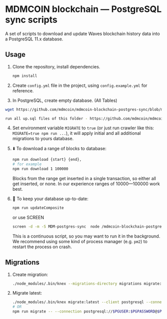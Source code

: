 # MDMCOIN blockchain — PostgreSQL sync scripts

A set of scripts to download and update Waves blockchain history data into a PostgreSQL 11.x database.

## Usage

1. Clone the repository, install dependencies.
   ```bash
   npm install
   ```
2. Create `config.yml` file in the project, using `config.example.yml` for reference.

3. In PostgreSQL, create empty database. (All Tables)
```bash
wget https://github.com/mdmcoin/mdmcoin-blockchain-postgres-sync/blob/master/migrations/sql/20190917130306_initial_schema/up.sql
```
```bash
run all up.sql files of this folder - https://github.com/mdmcoin/mdmcoin-blockchain-postgres-sync/tree/master/migrations/sql
```



4. Set environment variable `MIGRATE` to `true` (or just run crawler like this: `MIGRATE=true npm run ...`), it will apply initial and all additional migrations to yours database.

5. ⬇️ To download a range of blocks to database:

   ```bash
   npm run download {start} {end},
   # for example
   npm run download 1 100000
   ```

   Blocks from the range get inserted in a single transaction, so either all get inserted, or none. In our experience ranges of 10000—100000 work best.

6. 🔄 To keep your database up-to-date:
   ```bash
   npm run updateComposite
   ```
   or use SCREEN
    ```bash
   screen -d -m -S MDM-postgres-sync  node /mdmcoin-blockchain-postgres-sync/src/updateComposite/run.js
   ```
   
   This is a continuous script, so you may want to run it in the background. We recommend using some kind of process manager (e.g. `pm2`) to restart the process on crash.

## Migrations

1. Create migration:
   ```bash
   ./node_modules/.bin/knex --migrations-directory migrations migrate:make $MIGRATION_NAME
   ```
2. Migrate latest:
   ```bash
   ./node_modules/.bin/knex migrate:latest --client postgresql --connection postgresql://$PGUSER:$PGPASSWORD@$PGHOST:$PGPORT/$PGDATABASE --migrations-directory migrations
   # OR
   npm run migrate -- --connection postgresql://$PGUSER:$PGPASSWORD@$PGHOST:$PGPORT/$PGDATABASE
   ```
